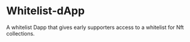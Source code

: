 # Whitelist-dApp
A  whitelist Dapp that gives early supporters access to a whitelist for Nft collections.
